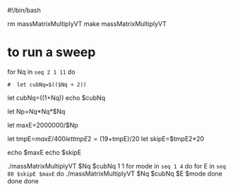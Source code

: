#!/bin/bash

rm massMatrixMultiplyVT
make massMatrixMultiplyVT

# to run a sweep
for Nq in `seq 2 1 11`
do

    #  let cubNq=$(($Nq + 2))
  let cubNq=$((1+$Nq))
  echo $cubNq

  let Np=$Nq*$Nq*$Nq
  
  let maxE=2000000/$Np

  let tmpE=$maxE/400
  let tmpE2=(19+$tmpE)/20
  let skipE=$tmpE2*20
  
  echo $maxE
  echo $skipE

  ./massMatrixMultiplyVT $Nq $cubNq 1  1
  for mode in `seq 1 4`
  do
      for E in `seq 80 $skipE $maxE`
      do
	  ./massMatrixMultiplyVT $Nq $cubNq $E $mode
      done
  done
done
      
